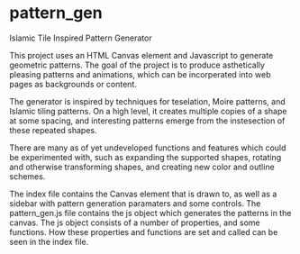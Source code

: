 # pattern_gen
Islamic Tile Inspired Pattern Generator

This project uses an HTML Canvas element and Javascript to generate geometric patterns. The goal of the project is to produce asthetically pleasing patterns and animations, which can be incorperated into web pages as backgrounds or content. 

The generator is inspired by techniques for teselation, Moire patterns, and Islamic tiling patterns. On a high level, it creates multiple copies of a shape at some spacing, and interesting patterns emerge from the instesection of these repeated shapes.  

There are many as of yet undeveloped functions and features which could be experimented with, such as expanding the supported shapes, rotating and otherwise transforming shapes, and creating new color and outline schemes. 

The index file contains the Canvas element that is drawn to, as well as a sidebar with pattern generation paramaters and some controls. The pattern_gen.js file contains the js object which generates the patterns in the canvas. The js object consists of a number of properties, and some functions. How these properties and functions are set and called can be seen in the index file.  


